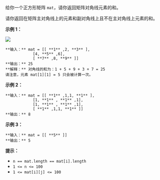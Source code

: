 给你一个正方形矩阵 `mat`，请你返回矩阵对角线元素的和。

请你返回在矩阵主对角线上的元素和副对角线上且不在主对角线上元素的和。



**示例   1：**

![](https://assets.leetcode.com/uploads/2020/08/14/sample_1911.png)

    
    
    **输入：** mat = [[ **1** ,2, **3** ],
                [4, **5** ,6],
                [ **7** ,8, **9** ]]
    **输出：** 25
    **解释：** 对角线的和为：1 + 5 + 9 + 3 + 7 = 25
    请注意，元素 mat[1][1] = 5 只会被计算一次。
    

**示例   2：**

    
    
    **输入：** mat = [[ **1** ,1,1, **1** ],
                [1, **1** , **1** ,1],
                [1, **1** , **1** ,1],
                [ **1** ,1,1, **1** ]]
    **输出：** 8
    

**示例 3：**

    
    
    **输入：** mat = [[ **5** ]]
    **输出：** 5
    



**提示：**

  * `n == mat.length == mat[i].length`
  * `1 <= n <= 100`
  * `1 <= mat[i][j] <= 100`

